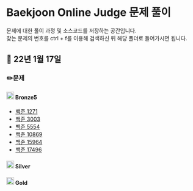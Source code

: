 # Baekjoon Online Judge 문제 풀이
문제에 대한 풀이 과정 및 소스코드를 저장하는 공간입니다.  
찾는 문제의 번호를 ctrl + f를 이용해 검색하신 뒤 해당 폴더로 들어가시면 됩니다.

## 📁 22년 1월 17일

 ### ✏️문제
   #### <img src="https://d2gd6pc034wcta.cloudfront.net/tier/1-a.svg" width="20" height="20"> Bronze5
   - [백준 1271](./BOJ_1271)
   - [백준 3003](./BOJ_3003)
   - [백준 5554](./BOJ_5554)
   - [백준 10869](./BOJ_10869)
   - [백준 15964](./BOJ_15964)
   - [백준 17496](./BOJ_17496)


   #### <img src="https://d2gd6pc034wcta.cloudfront.net/tier/6-a.svg" width="20" height="20"> Silver

   #### <img src="https://d2gd6pc034wcta.cloudfront.net/tier/11-a.svg" width="20" height="20"> Gold
   
   
